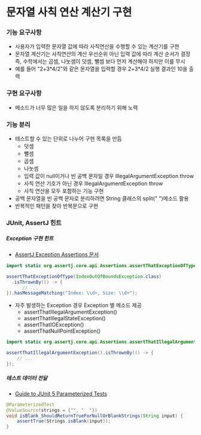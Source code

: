 # 문자열 사칙 연산 계산기 구현

### 기능 요구사항

- 사용자가 입력한 문자열 값에 따라 사칙연산을 수행할 수 있는 계산기를 구현
- 문자열 계산기는 사칙연산의 계산 우선순위 아닌 입력 값에 따라 계산 순서가 결정
<br>즉, 수학에서는 곱셈, 나눗셈이 덧셈, 뺄셈 보다 먼저 계산해야 하지만 이를 무시
- 예를 들어 "2+3\*4/2"와 같은 문자열을 입력할 경우 2+3\*4/2 실행 결과인 10을 출력

### 구현 요구사항
- 메소드가 너무 많은 일을 하지 않도록 분리하기 위해 노력

### 기능 분리

- 테스트할 수 있는 단위로 나누어 구현 목록을 만듬
    - 덧셈
    - 뺄셈
    - 곱셈
    - 나눗셈
    - 입력 값이 null이거나 빈 공백 문자일 경우 IllegalArgumentException throw
    - 사칙 연산 기호가 아닌 경우 IllegalArgumentException throw
    - 사칙 연산을 모두 포함하는 기능 구현
- 공백 문자열을 빈 공백 문자로 분리하려면 String 클래스의 split(" ")메소드 활용
- 반복적인 패턴을 찾아 반복문으로 구현

### JUnit, AssertJ 힌트

##### Exception 구현 힌트

- [AssertJ Exception Assertions 문서](https://www.baeldung.com/assertj-exception-assertion)

```java
import static org.assertj.core.api.Assertions.assertThatExceptionOfType;

assertThatExceptionOfType(IndexOutOfBoundsException.class)
  .isThrownBy(() -> {
      // ...
}).hasMessageMatching("Index: \\d+, Size: \\d+");
```

- 자주 발생하는 Exception 경우 Exception 별 메소드 제공
    - assertThatIllegalArgumentException()
    - assertThatIllegalStateException()
    - assertThatIOException()
    - assertThatNullPointException() 
    
```java
import static org.assertj.core.api.Assertions.assertThatIllegalArgumentException;

assertThatIllegalArgumentException().isThrownBy(() -> {
    // ...
});
```

##### 테스트 데이터 전달

- [Guide to JUnit 5 Parameterized Tests](https://www.baeldung.com/parameterized-tests-junit-5)

```java
@ParameterizedTest
@ValueSource(strings = {"", "  "})
void isBlank_ShouldReturnTrueForNullOrBlankStrings(String input) {
    assertTrue(Strings.isBlank(input));
}
```


